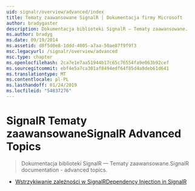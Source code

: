 ```yaml
---
uid: signalr/overview/advanced/index
title: Tematy zaawansowane SignalR | Dokumentacja firmy Microsoft
author: bradygaster
description: Dokumentacja biblioteki SignalR — Tematy zaawansowane.
ms.author: bradyg
ms.date: 09/19/2014
ms.assetid: d8f5d0e8-1ddd-4005-a7aa-50ae87f9f9f3
msc.legacyurl: /signalr/overview/advanced
msc.type: chapter
ms.openlocfilehash: 2ca7e1e7aa51944b17c65c76554fa9e063b92cef
ms.sourcegitcommit: ebf4e5a7ca301af8494edf64f85d4a8deb61d641
ms.translationtype: MT
ms.contentlocale: pl-PL
ms.lasthandoff: 01/24/2019
ms.locfileid: "54837276"
---
```

<a name="signalr-advanced-topics"></a><span data-ttu-id="a99a4-103">SignalR Tematy zaawansowane</span><span class="sxs-lookup"><span data-stu-id="a99a4-103">SignalR Advanced Topics</span></span>
====================
> <span data-ttu-id="a99a4-104">Dokumentacja biblioteki SignalR — Tematy zaawansowane.</span><span class="sxs-lookup"><span data-stu-id="a99a4-104">SignalR documentation - advanced topics.</span></span>


- [<span data-ttu-id="a99a4-105">Wstrzykiwanie zależności w SignalR</span><span class="sxs-lookup"><span data-stu-id="a99a4-105">Dependency Injection in SignalR</span></span>](dependency-injection.md)
